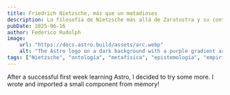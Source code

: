 ```yaml
---
title: Friedrich Nietzsche, más que un matadioses
description: La filosofía de Nietzsche más allá de Zaratustra y su contribución a la evolución del pensamiento filosófico.
pubDate: 2025-06-16
author: Federico Rudolph
image:
    url: "https://docs.astro.build/assets/arc.webp"
    alt: "The Astro logo on a dark background with a purple gradient arc."
tags: ["Nietzsche", "ontología", "metafísica", "epistemología", "empirismo", "fenomenología", "filosofía contemporánea"]
---
```


After a successful first week learning Astro, I decided to try some more. I wrote and imported a small component from memory!